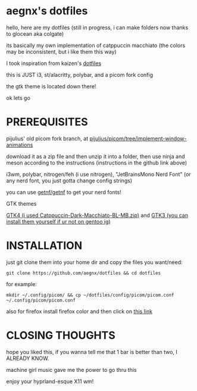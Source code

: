 # aegnx's dotfiles

hello, here are my dotfiles (still in progress, i can make folders now thanks to glocean aka colgate)

its basically my own implementation of catppuccin macchiato (the colors may be inconsistent, but i like them this way)

I took inspiration from kaizen's [dotfiles](https://github.com/kzndotsh/dotfiles)

this is JUST i3, st/alacritty, polybar, and a picom fork config

the gtk theme is located down there!

ok lets go

# PREREQUISITES

pijulius' old picom fork branch, at [pijulius/picom/tree/implement-window-animations](https://github.com/pijulius/picom/tree/implement-window-animations)

download it as a zip file and then unzip it into a folder, then use ninja and meson according to the instructions (instructions in the github link above)

i3wm, polybar, nitrogen/feh (i use nitrogen), "JetBrainsMono Nerd Font" (or any nerd font, you just gotta change config strings)

you can use [getnf/getnf](https://github.com/getnf/getnf) to get your nerd fonts!

GTK themes

[GTK4 (i used Catppuccin-Dark-Macchiato-BL-MB.zip)](https://www.pling.com/p/1715554/) and [GTK3 (you can install them yourself if ur not on gentoo ig)](https://wiki.gentoo.org/wiki/Catppuccin)

# INSTALLATION
just git clone them into your home dir and copy the files you want/need:

``git clone https://github.com/aegnx/dotfiles && cd dotfiles``

for example:

``mkdir ~/.config/picom/ && cp ~/dotfiles/config/picom/picom.conf ~/.config/picom/picom.conf``

also for firefox install firefox color and then click on [this link](https://color.firefox.com/?theme=XQAAAAJLBAAAAAAAAABBqYhm849SCicxcUcPX38oKRicm6da8pG5gi-DrbS7fiEFLUzDsWXWyUHMSkHZ2PpRK_LvZGTF44fp7V5-cUx_CRWg2U9gmLkHa_313BCAGaH0etQy5IDqEypDDGgyXZnKOO6rerjp6uJVar6vLqkJlaKgAL7TZSmhjIVSgi1fc_TGPaqj72HtveSwtxc49EFc47CD4NtEh-wVu8Qva-F9aU5d8UVxGK8ZrSvy8Cu5Na0acCM4yAk5sWz7z56b5Et_wAIo5_htC7z04Qb8mrqjQ0mvSJjN383bE3sLcNrK2pC1kzaaa3OyZ6gdEUU-MHeistQ_7r4TgZ_Qy2FD-Jc1kCtpDw7LpX7zFGBSUeN206CLiHgsTE2fs-v6bGfVa415V6rTc0AxXLP9VV5lEteRxEwW5DhJ6499EAUdQhm9V6vV85qbZiUkSpU8x4R5lga8L3lYF6JuWz6d49ZqdLqlRqxwrIIDM0HNlV9_I9nDPSDjS1lWbVarH6GCtBGeeyt-F7BafpB7rZnyzBHpHn914wYe1IdSNLIKPAX83djec76bOEERqP_5hVuf)

# CLOSING THOUGHTS

hope you liked this, if you wanna tell me that 1 bar is better than two, I ALREADY KNOW.

machine girl music gave me the power to go thru this

enjoy your hyprland-esque X11 wm!
